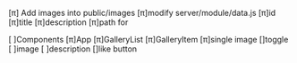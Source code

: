 [π] Add images into public/images
    [π]modify server/module/data.js
        [π]id
        [π]title
        [π]description
        [π]path for

[ ]Components
    [π]App
    [π]GalleryList
    [π]GalleryItem
        [π]single image
        []toggle
            [ ]image
            [ ]description
        []like button